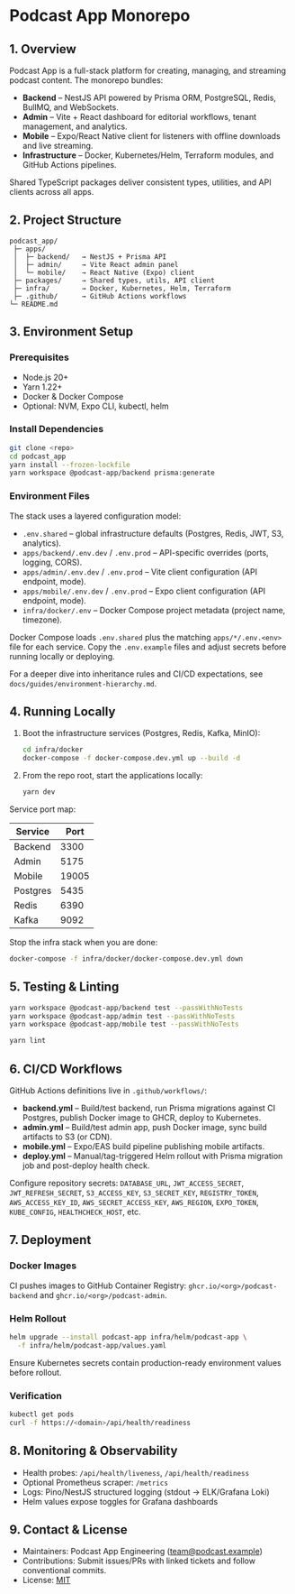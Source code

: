 # Podcast App Monorepo

## 1. Overview
Podcast App is a full-stack platform for creating, managing, and streaming podcast content. The monorepo bundles:

- **Backend** – NestJS API powered by Prisma ORM, PostgreSQL, Redis, BullMQ, and WebSockets.
- **Admin** – Vite + React dashboard for editorial workflows, tenant management, and analytics.
- **Mobile** – Expo/React Native client for listeners with offline downloads and live streaming.
- **Infrastructure** – Docker, Kubernetes/Helm, Terraform modules, and GitHub Actions pipelines.

Shared TypeScript packages deliver consistent types, utilities, and API clients across all apps.

## 2. Project Structure

```
podcast_app/
 ├─ apps/
 │  ├─ backend/   → NestJS + Prisma API
 │  ├─ admin/     → Vite React admin panel
 │  └─ mobile/    → React Native (Expo) client
 ├─ packages/     → Shared types, utils, API client
 ├─ infra/        → Docker, Kubernetes, Helm, Terraform
 ├─ .github/      → GitHub Actions workflows
└─ README.md
```
## 3. Environment Setup

### Prerequisites
- Node.js 20+
- Yarn 1.22+
- Docker & Docker Compose
- Optional: NVM, Expo CLI, kubectl, helm

### Install Dependencies
```bash
git clone <repo>
cd podcast_app
yarn install --frozen-lockfile
yarn workspace @podcast-app/backend prisma:generate
```
### Environment Files
The stack uses a layered configuration model:

- `.env.shared` – global infrastructure defaults (Postgres, Redis, JWT, S3, analytics).
- `apps/backend/.env.dev` / `.env.prod` – API-specific overrides (ports, logging, CORS).
- `apps/admin/.env.dev` / `.env.prod` – Vite client configuration (API endpoint, mode).
- `apps/mobile/.env.dev` / `.env.prod` – Expo client configuration (API endpoint, mode).
- `infra/docker/.env` – Docker Compose project metadata (project name, timezone).

Docker Compose loads `.env.shared` plus the matching `apps/*/.env.<env>` file for each service. Copy the `.env.example` files and adjust secrets before running locally or deploying.

For a deeper dive into inheritance rules and CI/CD expectations, see `docs/guides/environment-hierarchy.md`.

## 4. Running Locally

1. Boot the infrastructure services (Postgres, Redis, Kafka, MinIO):
   ```bash
   cd infra/docker
   docker-compose -f docker-compose.dev.yml up --build -d
   ```
2. From the repo root, start the applications locally:
   ```bash
   yarn dev
   ```

Service port map:

| Service  | Port |
|----------|------|
| Backend  | 3300 |
| Admin    | 5175 |
| Mobile   | 19005 |
| Postgres | 5435 |
| Redis    | 6390 |
| Kafka    | 9092 |

Stop the infra stack when you are done:
```bash
docker-compose -f infra/docker/docker-compose.dev.yml down
```
## 5. Testing & Linting

```bash
yarn workspace @podcast-app/backend test --passWithNoTests
yarn workspace @podcast-app/admin test --passWithNoTests
yarn workspace @podcast-app/mobile test --passWithNoTests

yarn lint
```
## 6. CI/CD Workflows

GitHub Actions definitions live in `.github/workflows/`:

- **backend.yml** – Build/test backend, run Prisma migrations against CI Postgres, publish Docker image to GHCR, deploy to Kubernetes.
- **admin.yml** – Build/test admin app, push Docker image, sync build artifacts to S3 (or CDN).
- **mobile.yml** – Expo/EAS build pipeline publishing mobile artifacts.
- **deploy.yml** – Manual/tag-triggered Helm rollout with Prisma migration job and post-deploy health check.

Configure repository secrets: `DATABASE_URL`, `JWT_ACCESS_SECRET`, `JWT_REFRESH_SECRET`, `S3_ACCESS_KEY`, `S3_SECRET_KEY`, `REGISTRY_TOKEN`, `AWS_ACCESS_KEY_ID`, `AWS_SECRET_ACCESS_KEY`, `AWS_REGION`, `EXPO_TOKEN`, `KUBE_CONFIG`, `HEALTHCHECK_HOST`, etc.

## 7. Deployment

### Docker Images
CI pushes images to GitHub Container Registry: `ghcr.io/<org>/podcast-backend` and `ghcr.io/<org>/podcast-admin`.

### Helm Rollout
```bash
helm upgrade --install podcast-app infra/helm/podcast-app \
  -f infra/helm/podcast-app/values.yaml
```

Ensure Kubernetes secrets contain production-ready environment values before rollout.

### Verification
```bash
kubectl get pods
curl -f https://<domain>/api/health/readiness
```

## 8. Monitoring & Observability
- Health probes: `/api/health/liveness`, `/api/health/readiness`
- Optional Prometheus scraper: `/metrics`
- Logs: Pino/NestJS structured logging (stdout → ELK/Grafana Loki)
- Helm values expose toggles for Grafana dashboards

## 9. Contact & License
- Maintainers: Podcast App Engineering (team@podcast.example)
- Contributions: Submit issues/PRs with linked tickets and follow conventional commits.
- License: [MIT](LICENSE)
